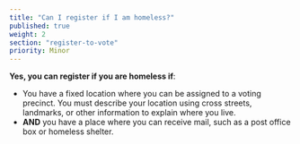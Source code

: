 ```yaml
---
title: "Can I register if I am homeless?"
published: true
weight: 2
section: "register-to-vote"
priority: Minor
---
```


**Yes, you can register if you are homeless if**:
- You have a fixed location where you can be assigned to a voting precinct. You must describe your location using cross streets, landmarks, or other information to explain where you live.
- **AND** you have a place where you can receive mail, such as a post office box or homeless shelter.
